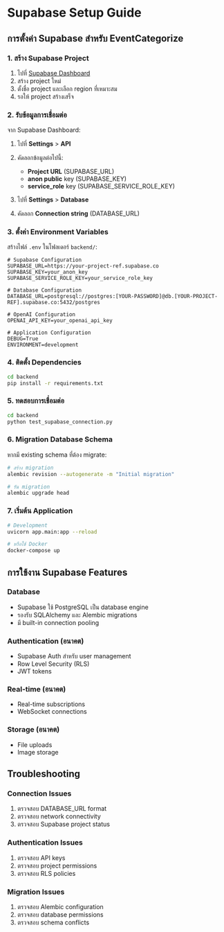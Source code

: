 # Supabase Setup Guide

## การตั้งค่า Supabase สำหรับ EventCategorize

### 1. สร้าง Supabase Project

1. ไปที่ [Supabase Dashboard](https://supabase.com/dashboard)
2. สร้าง project ใหม่
3. ตั้งชื่อ project และเลือก region ที่เหมาะสม
4. รอให้ project สร้างเสร็จ

### 2. รับข้อมูลการเชื่อมต่อ

จาก Supabase Dashboard:

1. ไปที่ **Settings** > **API**
2. คัดลอกข้อมูลต่อไปนี้:
   - **Project URL** (SUPABASE_URL)
   - **anon public** key (SUPABASE_KEY)
   - **service_role** key (SUPABASE_SERVICE_ROLE_KEY)

3. ไปที่ **Settings** > **Database**
4. คัดลอก **Connection string** (DATABASE_URL)

### 3. ตั้งค่า Environment Variables

สร้างไฟล์ `.env` ในโฟลเดอร์ `backend/`:

```env
# Supabase Configuration
SUPABASE_URL=https://your-project-ref.supabase.co
SUPABASE_KEY=your_anon_key
SUPABASE_SERVICE_ROLE_KEY=your_service_role_key

# Database Configuration
DATABASE_URL=postgresql://postgres:[YOUR-PASSWORD]@db.[YOUR-PROJECT-REF].supabase.co:5432/postgres

# OpenAI Configuration
OPENAI_API_KEY=your_openai_api_key

# Application Configuration
DEBUG=True
ENVIRONMENT=development
```

### 4. ติดตั้ง Dependencies

```bash
cd backend
pip install -r requirements.txt
```

### 5. ทดสอบการเชื่อมต่อ

```bash
cd backend
python test_supabase_connection.py
```

### 6. Migration Database Schema

หากมี existing schema ที่ต้อง migrate:

```bash
# สร้าง migration
alembic revision --autogenerate -m "Initial migration"

# รัน migration
alembic upgrade head
```

### 7. เริ่มต้น Application

```bash
# Development
uvicorn app.main:app --reload

# หรือใช้ Docker
docker-compose up
```

## การใช้งาน Supabase Features

### Database
- Supabase ใช้ PostgreSQL เป็น database engine
- รองรับ SQLAlchemy และ Alembic migrations
- มี built-in connection pooling

### Authentication (อนาคต)
- Supabase Auth สำหรับ user management
- Row Level Security (RLS)
- JWT tokens

### Real-time (อนาคต)
- Real-time subscriptions
- WebSocket connections

### Storage (อนาคต)
- File uploads
- Image storage

## Troubleshooting

### Connection Issues
1. ตรวจสอบ DATABASE_URL format
2. ตรวจสอบ network connectivity
3. ตรวจสอบ Supabase project status

### Authentication Issues
1. ตรวจสอบ API keys
2. ตรวจสอบ project permissions
3. ตรวจสอบ RLS policies

### Migration Issues
1. ตรวจสอบ Alembic configuration
2. ตรวจสอบ database permissions
3. ตรวจสอบ schema conflicts

